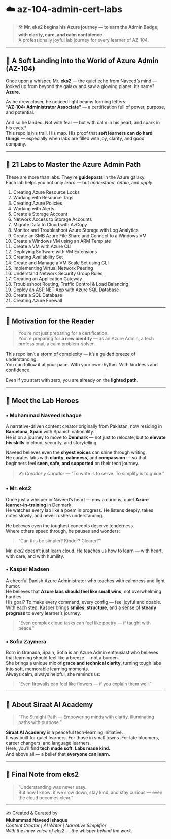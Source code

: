 
# ☁️ az-104-admin-cert-labs  
> 🛠️ **Mr. eks2 begins his Azure journey — to earn the Admin Badge, with clarity, care, and calm confidence**  
> A professionally joyful lab journey for every learner of AZ-104.

---

## 🚀 A Soft Landing into the World of Azure Admin (AZ-104)

Once upon a whisper, Mr. **eks2** — the quiet echo from Naveed’s mind — looked up from beyond the galaxy and saw a glowing planet. Its name? **Azure.**

As he drew closer, he noticed light beams forming letters:  
**“AZ-104: Administrator Associate”** — a certification full of power, purpose, and potential.

And so he landed. Not with fear — but with calm in his heart, and spark in his eyes.*  
This repo is his trail. His map. His proof that **soft learners can do hard things** — especially when labs are filled with joy, clarity, and good company.

---

## 🔢 21 Labs to Master the Azure Admin Path

These are more than labs. They’re **guideposts** in the Azure galaxy.  
Each lab helps you not only *learn* — but *understand*, *retain*, and *apply*.

1. Creating Azure Resource Locks  
2. Working with Resource Tags  
3. Creating Azure Policies  
4. Working with Alerts  
5. Create a Storage Account  
6. Network Access to Storage Accounts  
7. Migrate Data to Cloud with AzCopy  
8. Monitor and Troubleshoot Azure Storage with Log Analytics  
9. Create an SMB Azure File Share and Connect to a Windows VM  
10. Create a Windows VM using an ARM Template  
11. Create a VM with Azure CLI  
12. Deploying Software with VM Extensions  
13. Creating Availability Set  
14. Create and Manage a VM Scale Set using CLI  
15. Implementing Virtual Network Peering  
16. Understand Network Security Group Rules  
17. Creating an Application Gateway  
18. Troubleshoot Routing, Traffic Control & Load Balancing  
19. Deploy an ASP.NET App with Azure SQL Database  
20. Create a SQL Database  
21. Creating Azure Firewall

---

## 🌟 Motivation for the Reader

> You’re not just preparing for a certification.  
> You’re preparing for **a new identity** — as an Azure Admin, a tech professional, a calm problem-solver.

This repo isn’t a storm of complexity — it’s a guided breeze of understanding.  
You can follow it at your pace. With your own rhythm. With kindness and confidence.

Even if you start with zero, you are already on the **lighted path.**

---

## 🦸 Meet the Lab Heroes


### • Muhammad Naveed Ishaque  
A narrative-driven content creator originally from Pakistan, now residing in **Barcelona, Spain** with Spanish nationality.  
He is on a journey to move to **Denmark** — not just to relocate, but to **elevate his skills** in cloud, security, and storytelling.  

Naveed believes even the **shyest voices** can shine through writing.  
He curates labs with **clarity**, **calmness**, and **compassion** — so that beginners feel **seen, safe, and supported** on their tech journey.

> ✍️ *Creador y Curador* — “To write is to serve. To simplify is to guide.”


### • Mr. eks2  
Once just a whisper in Naveed’s heart — now a curious, quiet **Azure learner-in-training** in Denmark.  
He watches every lab like a poem in progress. He listens deeply, takes notes slowly, and never rushes understanding.

He believes even the toughest concepts deserve tenderness.  
Where others speed through, he pauses and wonders:

> “Can this be simpler? Kinder? Clearer?”

Mr. eks2 doesn’t just learn cloud. He teaches us how to learn — with heart, with care, and with humility.



### • **Kasper Madsen**  
A cheerful Danish Azure Administrator who teaches with calmness and light humor.  
He believes that **Azure labs should feel like small wins**, not overwhelming hurdles.  
His goal? To make every command, every config — feel joyful and doable.  
With each step, Kasper brings **smiles, structure**, and a sense of **steady progress** to every learner’s journey.

> "Even complex cloud tasks can feel like poetry — if taught with peace."


### • Sofia Zaymera  
Born in Granada, Spain, Sofia is an Azure Admin enthusiast who believes that learning should feel like a breeze — not a burden.  
She brings a unique mix of **grace and technical clarity**, turning tough labs into soft, memorable learning moments.  
Always calm, always helpful, she reminds us:  
> “Even firewalls can feel like flowers — if you explain them well.”

---

## 🏫 About Siraat AI Academy

> “The Straight Path — Empowering minds with clarity, illuminating paths with purpose.”

**Siraat AI Academy** is a peaceful tech-learning initiative.  
It was built for quiet learners. For those in small towns. For late bloomers, career changers, and language learners.  
Here, you’ll find **tech made soft**. **Labs made kind.**  
And above all — a belief that **everyone can learn.**

---

## 📘 Final Note from eks2

> “Understanding was never easy.  
> But now I know: if we slow down, stay kind, and stay curious — even the cloud becomes clear.”

---

✍️ Created & Curated by  
**Muhammad Naveed Ishaque**  
_Content Creator | AI Writer | Narrative Simplifier_  
_With the inner voice of eks2 — the whisper behind the work._

